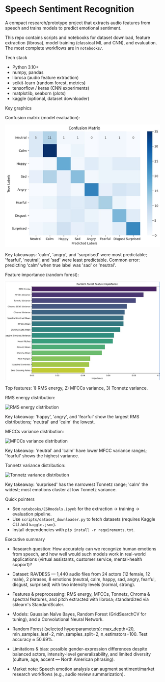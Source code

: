 # Speech Sentiment Recognition

A compact research/prototype project that extracts audio features from speech and trains models to predict emotional sentiment.

This repo contains scripts and notebooks for dataset download, feature extraction (librosa), model training (classical ML and CNN), and evaluation. The most complete workflows are in `notebooks/`.

Tech stack

- Python 3.10+
- numpy, pandas
- librosa (audio feature extraction)
- scikit-learn (random forest, metrics)
- tensorflow / keras (CNN experiments)
- matplotlib, seaborn (plots)
- kaggle (optional, dataset downloader)

Key graphics

Confusion matrix (model evaluation):

![Confusion Matrix](graphics/confusion_matrix.jpg "Confusion matrix")

Key takeaways: 'calm', 'angry', and 'surprised' were most predictable; 'fearful', 'neutral', and 'sad' were least predictable. Common error: predicting 'calm' when true label was 'sad' or 'neutral'.

Feature importance (random forest):

![Feature Importance](graphics/feature_importance.jpg "Feature importance")

Top features: 1) RMS energy, 2) MFCCs variance, 3) Tonnetz variance.

RMS energy distribution:

![RMS energy distribution](graphics/rms_energy_plot.png "RMS energy distribution across emotions")

Key takeaway: 'happy', 'angry', and 'fearful' show the largest RMS distributions; 'neutral' and 'calm' the lowest.

MFCCs variance distribution:

![MFCCs variance distribution](graphics/mfccs_variance_plot.png "MFCCs variance across emotions")

Key takeaway: 'neutral' and 'calm' have lower MFCC variance ranges; 'fearful' shows the highest variance.

Tonnetz variance distribution:

![Tonnetz variance distribution](graphics/tonnetz_variance_plot.png "Tonnetz variance across emotions")

Key takeaway: 'surprised' has the narrowest Tonnetz range; 'calm' the widest; most emotions cluster at low Tonnetz variance.

Quick pointers

- See `notebooks/ESRmodels.ipynb` for the extraction → training → evaluation pipeline.
- Use `scripts/dataset_downloader.py` to fetch datasets (requires Kaggle CLI and `kaggle.json`).
- Install dependencies with `pip install -r requirements.txt`.

Executive summary

- Research question: How accurately can we recognize human emotions from speech, and how well would such models work in real-world applications (virtual assistants, customer service, mental-health support)?

- Dataset: RAVDESS — 1,440 audio files from 24 actors (12 female, 12 male), 2 phrases, 8 emotions (neutral, calm, happy, sad, angry, fearful, disgust, surprised) with two intensity levels (normal, strong).

- Features & preprocessing: RMS energy, MFCCs, Tonnetz, Chroma & spectral features, and pitch extracted with librosa; standardized via sklearn's StandardScaler.

- Models: Gaussian Naïve Bayes, Random Forest (GridSearchCV for tuning), and a Convolutional Neural Network.

- Random Forest (selected hyperparameters): max_depth=20, min_samples_leaf=2, min_samples_split=2, n_estimators=100. Test accuracy ≈ 50.69%.

- Limitations & bias: possible gender-expression differences despite balanced actors, intensity-level generalizability, and limited diversity (culture, age, accent — North American phrasing).

- Market note: Speech emotion analysis can augment sentiment/market research workflows (e.g., audio review summarization).